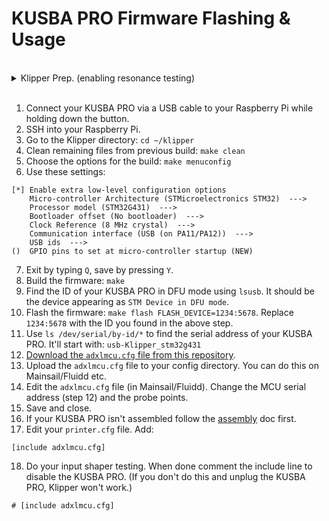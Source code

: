 # KUSBA PRO Firmware Flashing & Usage

<br>

<details>
  <summary>Klipper Prep. (enabling resonance testing)</summary>
  
0. Run the following commands in order. This will take some time. (Based on the [official Klipper docs](https://www.klipper3d.org/Measuring_Resonances.html#software-installation))
```
~/klippy-env/bin/pip install -v numpy
sudo apt update
sudo apt install python3-numpy python3-matplotlib libatlas-base-dev
```

</details>

<br>

1. Connect your KUSBA PRO via a USB cable to your Raspberry Pi while holding down the button.
2. SSH into your Raspberry Pi.
3. Go to the Klipper directory: `cd ~/klipper`
4. Clean remaining files from previous build: `make clean`
5. Choose the options for the build: `make menuconfig`
6. Use these settings:
```
[*] Enable extra low-level configuration options
    Micro-controller Architecture (STMicroelectronics STM32)  --->
    Processor model (STM32G431)  --->
    Bootloader offset (No bootloader)  --->
    Clock Reference (8 MHz crystal)  --->
    Communication interface (USB (on PA11/PA12))  --->
    USB ids  --->
()  GPIO pins to set at micro-controller startup (NEW)
```
7. Exit by typing `Q`, save by pressing `Y`.
8. Build the firmware: `make`
9. Find the ID of your KUSBA PRO in DFU mode using `lsusb`. It should be the device appearing as `STM Device in DFU mode`.
10. Flash the firmware: `make flash FLASH_DEVICE=1234:5678`. Replace `1234:5678` with the ID you found in the above step.
11. Use `ls /dev/serial/by-id/*` to find the serial address of your KUSBA PRO. It'll start with: `usb-Klipper_stm32g431`
12. [Download the `adxlmcu.cfg` file from this repository](../Firmware-v2/adxlmcu.cfg).
13. Upload the `adxlmcu.cfg` file to your config directory. You can do this on Mainsail/Fluidd etc.
14. Edit the `adxlmcu.cfg` file (in Mainsail/Fluidd). Change the MCU serial address (step 12) and the probe points.
15. Save and close.
16. If your KUSBA PRO isn't assembled follow the [assembly](./Mount.md) doc first.
17. Edit your `printer.cfg` file. Add:
```
[include adxlmcu.cfg]
```
18. Do your input shaper testing. When done comment the include line to disable the KUSBA PRO. (If you don't do this and unplug the KUSBA PRO, Klipper won't work.)
```
# [include adxlmcu.cfg]
```
